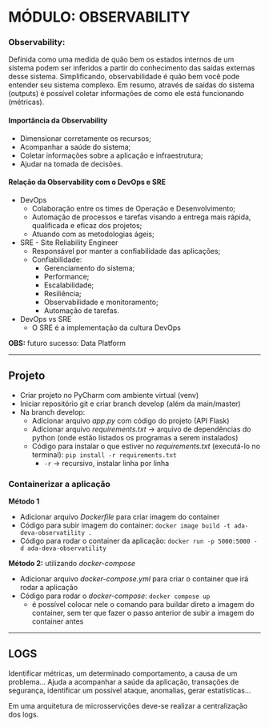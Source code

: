# MÓDULO: OBSERVABILITY

### Observability: 
Definida como uma medida de quão bem os estados internos de um sistema podem ser inferidos a partir do conhecimento das saídas externas desse sistema. Simplificando, observabilidade é quão bem você pode entender seu sistema complexo. Em resumo, através de saídas do sistema (outputs) é possível coletar informações de como ele está funcionando (métricas).

#### Importância da Observability
- Dimensionar corretamente os recursos;
- Acompanhar a saúde do sistema;
- Coletar informações sobre a aplicação e infraestrutura;
- Ajudar na tomada de decisões.

#### Relação da Observability com o DevOps e SRE
- DevOps
    - Colaboração entre os times de Operação e Desenvolvimento;
    - Automação de processos e tarefas visando a entrega mais rápida, qualificada e eficaz dos projetos;
    - Atuando com as metodologias ágeis;
- SRE - Site Reliability Engineer
    - Responsável por manter a confiabilidade das aplicações;
    - Confiabilidade:
        - Gerenciamento do sistema;
        - Performance;
        - Escalabilidade;
        - Resiliência;
        - Observabilidade e monitoramento;
        - Automação de tarefas.
- DevOps vs SRE
    - O SRE é a implementação da cultura DevOps


**OBS:** futuro sucesso: Data Platform

***

## Projeto 

- Criar projeto no PyCharm com ambiente virtual (venv)
- Iniciar repositório git e criar branch develop (além da main/master)
- Na branch develop:
    - Adicionar arquivo *app.py* com código do projeto (API Flask)
    - Adicionar arquivo *requirements.txt* → arquivo de dependências do python (onde estão listados os programas a serem instalados)
    - Código para instalar o que estiver no *requirements.txt* (executá-lo no terminal): `pip install -r requirements.txt` 
        - `-r` → recursivo, instalar linha por linha

### Containerizar a aplicação

**Método 1**
- Adicionar arquivo *Dockerfile* para criar imagem do container
- Código para subir imagem do container: `docker image build -t ada-deva-observatility .`
- Código para rodar o container da aplicação: `docker run -p 5000:5000 -d ada-deva-observatility`

**Método 2:** utilizando *docker-compose*
- Adicionar arquivo *docker-compose.yml* para criar o container que irá rodar a aplicação
- Código para rodar o *docker-compose*: `docker compose up`
    - é possível colocar nele o comando para buildar direto a imagem do container, sem ter que fazer o passo anterior de subir a imagem do container antes

***

## LOGS

Identificar métricas, um determinado comportamento, a causa de um problema... Ajuda a acompanhar a saúde da aplicação, transações de segurança, identificar um possível ataque, anomalias, gerar estatísticas...

Em uma arquitetura de microsservições deve-se realizar a centralização dos logs.